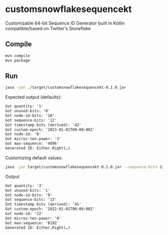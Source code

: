 # customsnowflakesequencekt
Customizable 64-bit Sequence ID Generator built in Kotlin compatible/based on Twitter's Snowflake

## Compile

```sh
mvn compile
mvn package
```

## Run

```sh
java -jar ./target/customsnowflakesequencekt-0.1.0.jar
```

Expected output (defaults):

```txt
Got quantity: '1'
Got unused-bits: '0'
Got node-id-bits: '10'
Got sequence-bits: '12'
Got timestamp bits (derived): '42'
Got custom-epoch: '2023-01-01T00:00:00Z'
Got node-id: '0'
Got micros-ten-power: '3'
Got max-sequence: '4096'
Generated ID: Either.Right(…)
```

Customizing default values:

```sh
java -jar target/customsnowflakesequencekt-0.1.0.jar --sequence-bits 13 --quantity 3 --node-id-bits 9 --unused-bits 1 --custom-epoch '2022-01-01T00:00:00Z' --node-id 22 --micros-ten-power 2
```

Output

```txt
Got quantity: '3'
Got unused-bits: '1'
Got node-id-bits: '9'
Got sequence-bits: '13'
Got timestamp bits (derived): '41'
Got custom-epoch: '2022-01-01T00:00:00Z'
Got node-id: '22'
Got micros-ten-power: '0'
Got max-sequence: '8192'
Generated ID: Either.Right(…)
```
